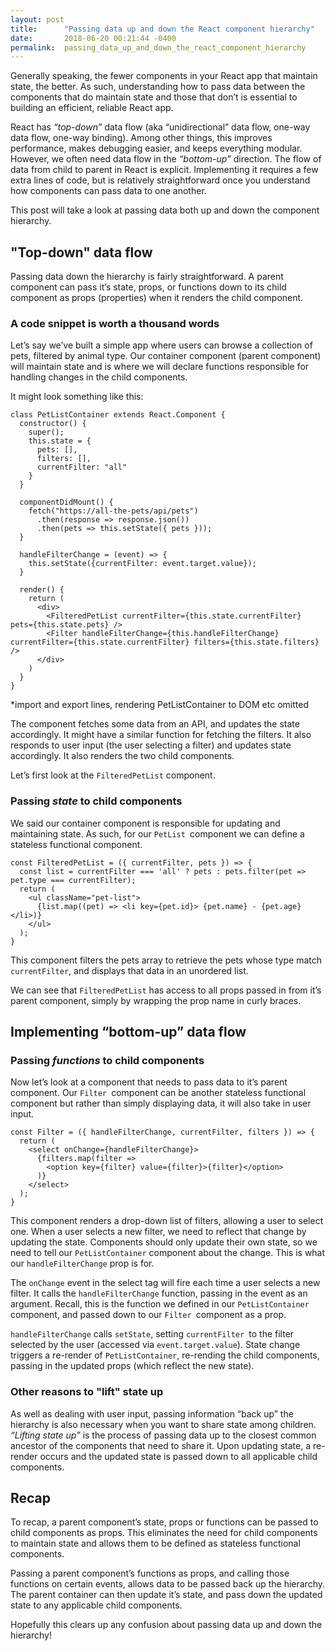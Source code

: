 ```yaml
---
layout: post
title:      "Passing data up and down the React component hierarchy"
date:       2018-06-20 00:21:44 -0400
permalink:  passing_data_up_and_down_the_react_component_hierarchy
---
```



Generally speaking, the fewer components in your React app that maintain state, the better. As such, understanding how to pass data between the components that do maintain state and those that don’t is essential to building an efficient, reliable React app.

React has *“top-down”* data flow (aka “unidirectional” data flow, one-way data flow, one-way binding). Among other things, this improves performance, makes debugging easier, and keeps everything modular. However, we often need data flow in the *“bottom-up”* direction. The flow of data from child to parent in React is explicit. Implementing it requires a few extra lines of code, but is relatively straightforward once you understand how components can pass data to one another.

This post will take a look at passing data both up and down the component hierarchy.

## "Top-down" data flow

Passing data down the hierarchy is fairly straightforward. A parent component can pass it’s state, props, or functions down to its child component as props (properties) when it renders the child component.

### A code snippet is worth a thousand words

Let’s say we’ve built a simple app where users can browse a collection of pets, filtered by animal type. Our container component (parent component) will maintain state and is where we will declare functions responsible for handling changes in the child components. 

It might look something like this:

```
class PetListContainer extends React.Component {
  constructor() {
    super();
    this.state = {
      pets: [],
      filters: [],
      currentFilter: "all"
    }
  }

  componentDidMount() {
    fetch("https://all-the-pets/api/pets")
      .then(response => response.json())
      .then(pets => this.setState({ pets }));
  }

  handleFilterChange = (event) => {
    this.setState({currentFilter: event.target.value});
  }

  render() {
    return (
      <div>
        <FilteredPetList currentFilter={this.state.currentFilter} pets={this.state.pets} />
        <Filter handleFilterChange={this.handleFilterChange} currentFilter={this.state.currentFilter} filters={this.state.filters} />
      </div>
    )
  }
}
```

*import and export lines, rendering PetListContainer to DOM etc omitted

The component fetches some data from an API, and updates the state accordingly. It might have a similar function for fetching the filters. It also responds to user input (the user selecting a filter) and updates state accordingly. It also renders the two child components.

Let’s first look at the `FilteredPetList` component.

### Passing *state* to child components

We said our container component is responsible for updating and maintaining state. As such, for our `PetList `component we can define a stateless functional component.

```
const FilteredPetList = ({ currentFilter, pets }) => {
  const list = currentFilter === 'all' ? pets : pets.filter(pet => pet.type === currentFilter);
  return (
    <ul className="pet-list">
      {list.map((pet) => <li key={pet.id}> {pet.name} - {pet.age} </li>)}
    </ul>
  );
}
```

This component filters the pets array to retrieve the pets whose type match `currentFilter`, and displays that data in an unordered list.

We can see that `FilteredPetList` has access to all props passed in from it’s parent component, simply by wrapping the prop name in curly braces.

## Implementing “bottom-up” data flow
### Passing *functions* to child components

Now let’s look at a component that needs to pass data to it’s parent component. Our `Filter `component can be another stateless functional component but rather than simply displaying data, it will also take in user input. 

```
const Filter = ({ handleFilterChange, currentFilter, filters }) => {
  return (
    <select onChange={handleFilterChange}>
      {filters.map(filter =>
        <option key={filter} value={filter}>{filter}</option>
      )}
    </select>
  );
}
```

This component renders a drop-down list of filters, allowing a user to select one. When a user selects a new filter, we need to reflect that change by updating the state. Components should only update their own state, so we need to tell our `PetListContainer` component about the change. This is what our `handleFilterChange` prop is for.

The `onChange` event in the select tag will fire each time a user selects a new filter. It calls the `handleFilterChange` function, passing in the event as an argument. Recall, this is the function we defined in our `PetListContainer `component, and passed down to our `Filter `component as a prop.

`handleFilterChange` calls `setState`, setting `currentFilter `to the filter selected by the user (accessed via `event.target.value`). State change triggers a re-render of `PetListContainer`, re-rending the child components, passing in the updated props (which reflect the new state).

### Other reasons to "lift" state up

As well as dealing with user input, passing information “back up” the hierarchy is also necessary when you want to share state among children. *“Lifting state up”* is the process of passing data up to the closest common ancestor of the components that need to share it. Upon updating state, a re-render occurs and the updated state is passed down to all applicable child components.

## Recap

To recap, a parent component’s state, props or functions can be passed to child components as props. This eliminates the need for child components to maintain state and allows them to be defined as stateless functional components.

Passing a parent component’s functions as props, and calling those functions on certain events, allows data to be passed back up the hierarchy. The parent container can then update it’s state, and pass down the updated state to any applicable child components.

Hopefully this clears up any confusion about passing data up and down the hierarchy!




